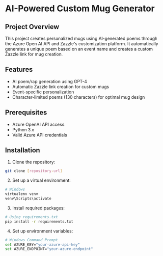 # AI-Powered Custom Mug Generator

## Project Overview

This project creates personalized mugs using AI-generated poems through the Azure Open AI API and Zazzle's customization platform. It automatically generates a unique poem based on an event name and creates a custom Zazzle link for mug creation.

## Features

- AI poem/rap generation using GPT-4
- Automatic Zazzle link creation for custom mugs
- Event-specific personalization
- Character-limited poems (130 characters) for optimal mug design

## Prerequisites

- Azure OpenAI API access
- Python 3.x
- Valid Azure API credentials

## Installation

1. Clone the repository:

```bash
git clone [repository-url]
```

2. Set up a virtual environment:

```bash
# Windows
virtualenv venv
venv\Scripts\activate
```

3. Install required packages:

```bash
# Using requirements.txt
pip install -r requirements.txt
```

4. Set up environment variables:

```bash
# Windows Command Prompt
set AZURE_KEY="your-azure-api-key"
set AZURE_ENDPOINT="your-azure-endpoint"
```

